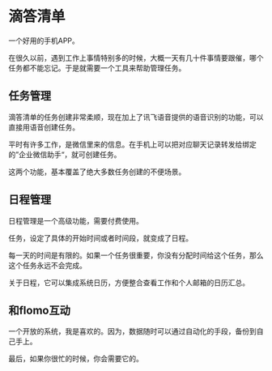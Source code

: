 # 滴答清单



一个好用的手机APP。



在很久以前，遇到工作上事情特别多的时候，大概一天有几十件事情要跟催，哪个任务都不能忘记。于是就需要一个工具来帮助管理任务。



## 任务管理



滴答清单的任务创建非常柔顺，现在加上了讯飞语音提供的语音识别的功能，可以直接用语音创建任务。

平时有许多工作，是微信里来的信息。在手机上可以把对应聊天记录转发给绑定的”企业微信助手“，就可创建任务。



这两个功能，基本覆盖了绝大多数任务创建的不便场景。

## 日程管理

日程管理是一个高级功能，需要付费使用。



任务，设定了具体的开始时间或者时间段，就变成了日程。



每一天的时间是有限的。如果一个任务很重要，你没有分配时间给这个任务，那么这个任务永远不会完成。



关于日程，它可以集成系统日历，方便整合查看工作和个人邮箱的日历汇总。



## 和flomo互动

一个开放的系统，我是喜欢的。因为，数据随时可以通过自动化的手段，备份到自己手上。



最后，如果你很忙的时候，你会需要它的。